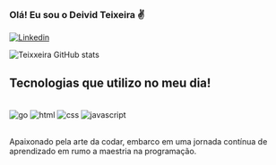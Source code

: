

### Olá! Eu sou o Deivid Teixeira ✌️

[![Linkedin](https://img.shields.io/badge/LinkedIn-0077B5?style=for-the-badge&logo=linkedin&logoColor=white)](deividteixeira.go@gmail.com)


![Teixxeira GitHub stats](https://github-readme-stats.vercel.app/api?username=DEIVIDTEIXXEIRA&show_icons=true&theme=dracula)

## Tecnologias que utilizo no meu dia!

<div style="display: inline_block"><br/>
<img align="center" alt ="go"src="https://img.shields.io/badge/Go-00ADD8?style=for-the-badge&logo=go&logoColor=white">
<img align="center" alt ="html"src="https://img.shields.io/badge/JavaScript-F7DF1E?style=for-the-badge&logo=javascript&logoColor=black">
<img align="center" alt ="css"src="https://img.shields.io/badge/CSS-239120?&style=for-the-badge&logo=css3&logoColor=white">
<img align="center" alt ="javascript"src="https://img.shields.io/badge/HTML-239120?style=for-the-badge&logo=html5&logoColor=white">
</div><br/>

Apaixonado pela arte da codar, embarco em uma jornada contínua de aprendizado em rumo a maestria na programação.



